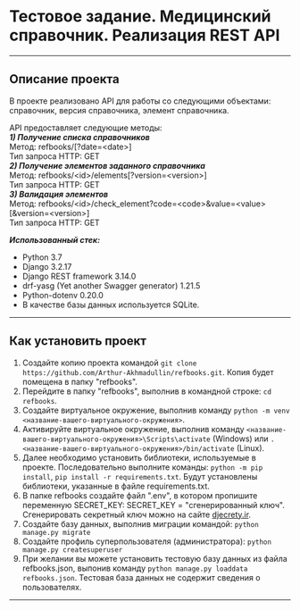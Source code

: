 # Тестовое задание. Медицинский справочник. Реализация REST API
---

## Описание проекта
В проекте реализовано API для работы со следующими объектами: справочник, версия справочника, элемент справочника. 

API предоставляет следующие методы:<br>
***1) Получение списка справочников***<br>
Метод: refbooks/[?date=\<date>] <br>
Тип запроса HTTP: GET <br>
***2) Получение элементов заданного справочника***<br>
Метод: refbooks/\<id>/elements[?version=\<version>] <br>
Тип запроса HTTP: GET <br>
***3) Валидация элементов***<br>
Метод: refbooks/\<id>/check_element?code=\<code>&value=\<value>[&version=\<version>] <br>
Тип запроса HTTP: GET <br>

***Использованный стек:***
* Python 3.7
* Django 3.2.17
* Django REST framework 3.14.0
* drf-yasg (Yet another Swagger generator) 1.21.5
* Python-dotenv 0.20.0
* В качестве базы данных используется SQLite.
---

## Как установить проект
1) Создайте копию проекта командой `git clone https://github.com/Arthur-Akhmadullin/refbooks.git`. Копия будет помещена в папку "refbooks".
2) Перейдите в папку "refbooks", выполнив в командной строке: `cd refbooks`. 
3) Создайте виртуальное окружение, выполнив команду `python -m venv <название-вашего-виртуального-окружения>`.
4) Активируйте виртуальное окружение, выполнив команду `<название-вашего-виртуального-окружения>\Scripts\activate` (Windows) или `. <название-вашего-виртуального-окружения>/bin/activate` (Linux).
5) Далее необходимо установить библиотеки, используемые в проекте. Последовательно выполните команды: `python -m pip install`, `pip install -r requirements.txt`. Будут установлены библиотеки, указанные в файле requirements.txt.
6) В папке refbooks создайте файл ".env", в котором пропишите переменную SECRET_KEY: SECRET_KEY = "сгенерированный ключ". Сгенерировать секретный ключ можно на сайте [djecrety.ir](https://djecrety.ir).
7) Создайте базу данных, выполнив миграции командой: `python manage.py migrate`
8) Создайте профиль суперпользователя (администратора): `python manage.py createsuperuser`
9) При желании вы можете установить тестовую базу данных из файла refbooks.json, выпонив команду `python manage.py loaddata refbooks.json`. Тестовая база данных не содержит сведения о пользователях.
---

